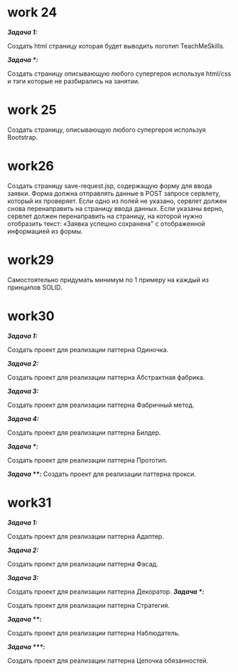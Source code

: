 # work 24
**_Задача 1:_**

Создать html страницу которая будет выводить логотип TeachMeSkills.

**_Задача *:_**

Создать страницу описывающую любого супергероя используя html/css и тэги которые не
разбирались на занятии.

# work 25

Создать страницу, описывающую любого супергероя используя Bootstrap.

# work26

Создать страницу save-request.jsp, содержащую форму для ввода заявки. Форма должна
отправлять данные в POST запросе сервлету, который их проверяет. Если одно из полей
не указано, сервлет должен снова перенаправить на страницу ввода данных. Если
указаны верно, сервлет должен перенаправить на страницу, на которой нужно отобразить
текст: «Заявка успешно сохранена" с отображенной информацией из формы.

# work29

Самостоятельно придумать минимум по 1 примеру на каждый из принципов SOLID.
# work30

**_Задача 1:_**

Создать проект для реализации паттерна Одиночка.

**_Задача 2:_**

Создать проект для реализации паттерна Абстрактная фабрика.

**_Задача 3:_**

Создать проект для реализации паттерна Фабричный метод.

**_Задача 4:_**

Создать проект для реализации паттерна Билдер.

**_Задача *:_**

Создать проект для реализации паттерна Прототип.

**_Задача **:_**
Создать проект для реализации паттерна прокси.

# work31

**_Задача 1:_**

Создать проект для реализации паттерна Адаптер.

**_Задача 2:_**

Создать проект для реализации паттерна Фасад.

**_Задача 3:_**

Создать проект для реализации паттерна Декоратор.
**_Задача *:_**

Создать проект для реализации паттерна Стратегия.

**_Задача **:_**

Создать проект для реализации паттерна Наблюдатель.

**_Задача ***:_**

Создать проект для реализации паттерна Цепочка обязанностей.